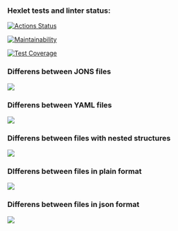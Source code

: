### Hexlet tests and linter status:
[![Actions Status](https://github.com/wavecloudzzz/java-project-71/actions/workflows/hexlet-check.yml/badge.svg)](https://github.com/wavecloudzzz/java-project-71/actions)

[![Maintainability](https://api.codeclimate.com/v1/badges/4bb6359bffeb1b77f83a/maintainability)](https://codeclimate.com/github/wavecloudzzz/java-project-71/maintainability)

[![Test Coverage](https://api.codeclimate.com/v1/badges/4bb6359bffeb1b77f83a/test_coverage)](https://codeclimate.com/github/wavecloudzzz/java-project-71/test_coverage)

### Differens between JONS files
![](https://github.com/wavecloudzzz/java-project-71/blob/main/.demonstrations/JSON_files_diff.gif)

### Differens between YAML files
![](https://github.com/wavecloudzzz/java-project-71/blob/main/.demonstrations/YAML_files_diff.gif)

### Differens between files with nested structures
![](https://github.com/wavecloudzzz/java-project-71/blob/main/.demonstrations/diff_files_with_nested_structures.gif)

### DIfferens between files in plain format
![](https://github.com/wavecloudzzz/java-project-71/blob/main/.demonstrations/dIff_between_files_in_plain_format.gif)

### Differens between files in json format
![](https://github.com/wavecloudzzz/java-project-71/blob/main/.demonstrations/differens_between_files_in_json_format.gif)
